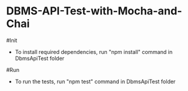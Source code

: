 # DBMS-API-Test-with-Mocha-and-Chai

#Init

- To install required dependencies, run "npm install" command in DbmsApiTest folder

#Run

- To run the tests, run "npm test" command in DbmsApiTest folder